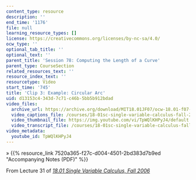 ```yaml
---
content_type: resource
description: ''
end_time: '1176'
file: null
learning_resource_types: []
license: https://creativecommons.org/licenses/by-nc-sa/4.0/
ocw_type: ''
optional_tab_title: ''
optional_text: ''
parent_title: 'Session 78: Computing the Length of a Curve'
parent_type: CourseSection
related_resources_text: ''
resource_index_text: ''
resourcetype: Video
start_time: '745'
title: 'Clip 3: Example: Circular Arc'
uid: d13153c4-343d-7c71-c46b-5bb5b912bdad
video_files:
  archive_url: https://archive.org/download/MIT18.01JF07/ocw-18.01-f07-lec31_300k.mp4
  video_captions_file: /courses/18-01sc-single-variable-calculus-fall-2010/4c2f342995e15e51b3cedf66c484ffd7_TpWQlKHPyJ4.vtt
  video_thumbnail_file: https://img.youtube.com/vi/TpWQlKHPyJ4/default.jpg
  video_transcript_file: /courses/18-01sc-single-variable-calculus-fall-2010/38508545cdbecc25691e7a14d3568060_TpWQlKHPyJ4.pdf
video_metadata:
  youtube_id: TpWQlKHPyJ4
---
```


» {{% resource_link 7520a365-f27c-d004-4501-2bd383d7b9ed "Accompanying Notes (PDF)" %}}

From Lecture 31 of [_18.01 Single Variable Calculus, Fall 2006_](/courses/18-01-single-variable-calculus-fall-2006/video_galleries/video-lectures)

